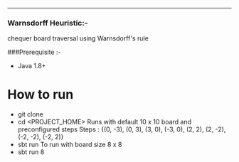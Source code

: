 -----------------------------------------------------------------------
### Warnsdorff Heuristic:-

chequer board traversal using Warnsdorff's rule


###Prerequisite :-

* Java 1.8+

# How to run
* git clone
* cd <PROJECT_HOME>
 Runs with default 10 x 10 board and preconfigured steps
 Steps : {(0, -3), (0, 3), (3, 0), (-3, 0), (2, 2), (2, -2), (-2, -2), (-2, 2)}
* sbt run
 To run with  board size 8 x 8
* sbt run 8

